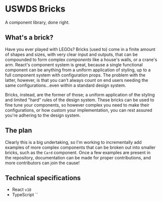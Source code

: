 # USWDS Bricks

A component library, done right.

## What's a brick?

Have you ever played with LEGOs? Bricks (used to) come in a finite amount of shapes and sizes, with very clear input and outputs, that can be compounded to form complex _components_ like a house's walls, or a crane's arm. React's component system is great, because a single functional component can be anything from a uniform application of styling, up to a full component system with configuration props. The problem with the latter, however, is that you can't always count on end users needing the same configurations...even within a standard design system.

Bricks, instead, are the former of those; a uniform application of the styling and limited "hard" rules of the design system. These bricks can be used to fine tune your components, so however complex you need to make their configurations, or how custom your implementation, you can rest assured you're adhering to the design system.

## The plan

Clearly this is a big undertaking, so I'm working to incrementally add examples of more complex components that can be broken out into smaller bricks, such as the `Card` component. Once a few examples are present in the repository, documentation can be made for proper contributions, and more contributors can join the cause!

## Technical specifications

- React `v18`
- TypeScript ``
